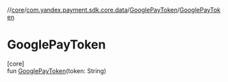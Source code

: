 //[core](../../../index.md)/[com.yandex.payment.sdk.core.data](../index.md)/[GooglePayToken](index.md)/[GooglePayToken](-google-pay-token.md)

# GooglePayToken

[core]\
fun [GooglePayToken](-google-pay-token.md)(token: String)
